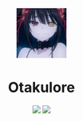 <div align="center">

<img src="./.github/icon.png" width="100"/>

</div>

<h1 align="center">Otakulore</h1>

<div align="center">

[![](https://img.shields.io/badge/Powered%20By-.NET-blue?logo=microsoft&style=flat-square)](https://dotnet.microsoft.com)
[![](https://img.shields.io/badge/Made%20With-Visual%20Studio-blue?logo=visual-studio&style=flat-square)](https://visualstudio.microsoft.com)

</div>